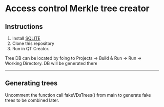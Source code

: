 # Access control Merkle tree creator


## Instructions
1. Install [SQLITE](https://www.sqlite.org)
2. Clone this repository
3. Run in QT Creator.

Tree DB can be located by foing to Projects -> Build & Run -> Run -> Working Directory. DB will be generated there

--- 

## Generating trees

Uncomment the function call fakeVDsTrees() from main to generate fake trees to be combined later.